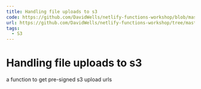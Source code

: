 ```yaml
---
title: Handling file uploads to s3
code: https://github.com/DavidWells/netlify-functions-workshop/blob/master/lessons-code-complete/use-cases/12-handling-file-uploads/functions/s3-upload/s3-upload.js
url: https://github.com/DavidWells/netlify-functions-workshop/tree/master/lessons-code-complete/use-cases/12-handling-file-uploads
tags: 
  - S3
---
```


# Handling file uploads to s3

a function to get pre-signed s3 upload urls
